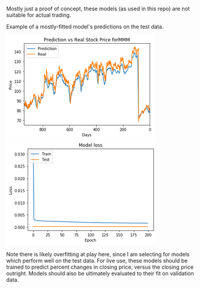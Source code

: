 Mostly just a proof of concept, these models (as used in this repo) are not suitable for actual trading.

Example of a mostly-fitted model's predictions on the test data. 

![](LSTM_Close/3m_2.png)
![](LSTM_Close/Figure_2.png)

Note there is likely overfitting at play here, since I am selecting for models which perform well on the test data. For live use, these models should be trained to predict percent changes in closing price, versus the closing price outright. Models should also be ultimately evaluated to their fit on validation data.
